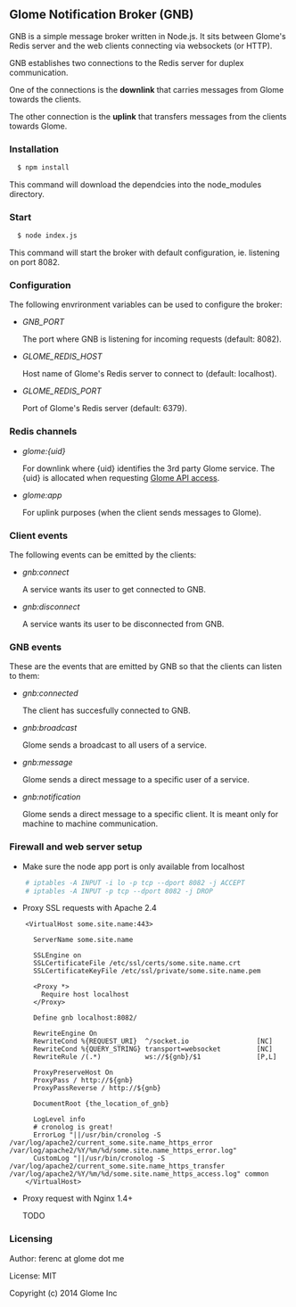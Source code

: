 ## Glome Notification Broker (GNB)

GNB is a simple message broker written in Node.js. It sits between Glome's Redis
server and the web clients connecting via websockets (or HTTP).

GNB establishes two connections to the Redis server for duplex communication.

One of the connections is the __downlink__ that carries messages from Glome
towards the clients.

The other connection is the __uplink__ that transfers messages from the
clients towards Glome.

### Installation

```bash
  $ npm install
```

This command will download the dependcies into the node_modules directory.

### Start

```bash
  $ node index.js
```

This command will start the broker with default configuration, ie. listening on
port 8082.

### Configuration

The following envrironment variables can be used to configure the broker:

 * <i>GNB_PORT</i>

    The port where GNB is listening for incoming requests (default: 8082).

 * <i>GLOME_REDIS_HOST</i>

    Host name of Glome's Redis server to connect to (default: localhost).

 * <i>GLOME_REDIS_PORT</i>

    Port of Glome's Redis server (default: 6379).

### Redis channels

 * <i>glome:{uid}</i>

    For downlink where {uid} identifies the 3rd party Glome service. The {uid}
    is allocated when requesting [Glome API access](https://devland.glome.me).

 * <i>glome:app</i>

    For uplink purposes (when the client sends messages to Glome).

### Client events

 The following events can be emitted by the clients:

 * <i>gnb:connect</i>

    A service wants its user to get connected to GNB.

 * <i>gnb:disconnect</i>

    A service wants its user to be disconnected from GNB.

### GNB events

 These are the events that are emitted by GNB so that the clients can listen
 to them:

 * <i>gnb:connected</i>

    The client has succesfully connected to GNB.

 * <i>gnb:broadcast</i>

    Glome sends a broadcast to all users of a service.

 * <i>gnb:message</i>

    Glome sends a direct message to a specific user of a service.

 * <i>gnb:notification</i>

    Glome sends a direct message to a specific client. It is meant only for
    machine to machine communication.

### Firewall and web server setup

 * Make sure the node app port is only available from localhost


```bash
    # iptables -A INPUT -i lo -p tcp --dport 8082 -j ACCEPT
    # iptables -A INPUT -p tcp --dport 8082 -j DROP
```

 * Proxy SSL requests with Apache 2.4

```config
    <VirtualHost some.site.name:443>

      ServerName some.site.name

      SSLEngine on
      SSLCertificateFile /etc/ssl/certs/some.site.name.crt
      SSLCertificateKeyFile /etc/ssl/private/some.site.name.pem

      <Proxy *>
        Require host localhost
      </Proxy>

      Define gnb localhost:8082/

      RewriteEngine On
      RewriteCond %{REQUEST_URI}  ^/socket.io                 [NC]
      RewriteCond %{QUERY_STRING} transport=websocket         [NC]
      RewriteRule /(.*)           ws://${gnb}/$1              [P,L]

      ProxyPreserveHost On
      ProxyPass / http://${gnb}
      ProxyPassReverse / http://${gnb}

      DocumentRoot {the_location_of_gnb}

      LogLevel info
      # cronolog is great!
      ErrorLog "||/usr/bin/cronolog -S /var/log/apache2/current_some.site.name_https_error /var/log/apache2/%Y/%m/%d/some.site.name_https_error.log"
      CustomLog "||/usr/bin/cronolog -S /var/log/apache2/current_some.site.name_https_transfer /var/log/apache2/%Y/%m/%d/some.site.name_https_access.log" common
    </VirtualHost>
```

  * Proxy request with Nginx 1.4+

    TODO

### Licensing

Author: ferenc at glome dot me

License: MIT

Copyright (c) 2014 Glome Inc
